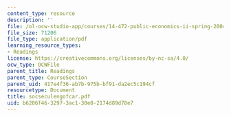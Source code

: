 ```yaml
---
content_type: resource
description: ''
file: /ol-ocw-studio-app/courses/14-472-public-economics-ii-spring-2004/b6206f4632973ac130e02174d89d78e7_socseculengofcar.pdf
file_size: 71206
file_type: application/pdf
learning_resource_types:
- Readings
license: https://creativecommons.org/licenses/by-nc-sa/4.0/
ocw_type: OCWFile
parent_title: Readings
parent_type: CourseSection
parent_uid: 417e4f36-ab7b-975b-bf91-da2ec5c194cf
resourcetype: Document
title: socseculengofcar.pdf
uid: b6206f46-3297-3ac1-30e0-2174d89d78e7
---
```


